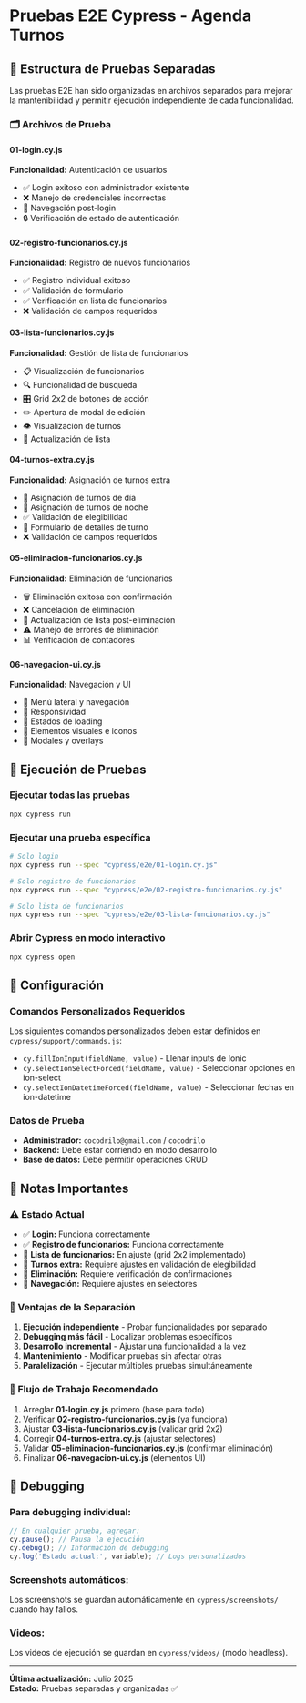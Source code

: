 # Pruebas E2E Cypress - Agenda Turnos

## 📁 Estructura de Pruebas Separadas

Las pruebas E2E han sido organizadas en archivos separados para mejorar la mantenibilidad y permitir ejecución independiente de cada funcionalidad.

### 🗂️ Archivos de Prueba

#### **01-login.cy.js**
**Funcionalidad:** Autenticación de usuarios
- ✅ Login exitoso con administrador existente
- ❌ Manejo de credenciales incorrectas  
- 🔄 Navegación post-login
- 🔒 Verificación de estado de autenticación

#### **02-registro-funcionarios.cy.js** 
**Funcionalidad:** Registro de nuevos funcionarios
- ✅ Registro individual exitoso
- ✅ Validación de formulario
- ✅ Verificación en lista de funcionarios
- ❌ Validación de campos requeridos

#### **03-lista-funcionarios.cy.js**
**Funcionalidad:** Gestión de lista de funcionarios
- 📋 Visualización de funcionarios
- 🔍 Funcionalidad de búsqueda
- 🎛️ Grid 2x2 de botones de acción
- ✏️ Apertura de modal de edición
- 👁️ Visualización de turnos
- 🔄 Actualización de lista

#### **04-turnos-extra.cy.js**
**Funcionalidad:** Asignación de turnos extra
- 🌅 Asignación de turnos de día
- 🌙 Asignación de turnos de noche
- ✅ Validación de elegibilidad
- 📝 Formulario de detalles de turno
- ❌ Validación de campos requeridos

#### **05-eliminacion-funcionarios.cy.js**
**Funcionalidad:** Eliminación de funcionarios
- 🗑️ Eliminación exitosa con confirmación
- ❌ Cancelación de eliminación
- 🔄 Actualización de lista post-eliminación
- ⚠️ Manejo de errores de eliminación
- 📊 Verificación de contadores

#### **06-navegacion-ui.cy.js**
**Funcionalidad:** Navegación y UI
- 🧭 Menú lateral y navegación
- 📱 Responsividad
- 🔄 Estados de loading
- 🎨 Elementos visuales e iconos
- 📱 Modales y overlays

## 🚀 Ejecución de Pruebas

### Ejecutar todas las pruebas
```bash
npx cypress run
```

### Ejecutar una prueba específica
```bash
# Solo login
npx cypress run --spec "cypress/e2e/01-login.cy.js"

# Solo registro de funcionarios
npx cypress run --spec "cypress/e2e/02-registro-funcionarios.cy.js"

# Solo lista de funcionarios
npx cypress run --spec "cypress/e2e/03-lista-funcionarios.cy.js"
```

### Abrir Cypress en modo interactivo
```bash
npx cypress open
```

## 🔧 Configuración

### Comandos Personalizados Requeridos
Los siguientes comandos personalizados deben estar definidos en `cypress/support/commands.js`:

- `cy.fillIonInput(fieldName, value)` - Llenar inputs de Ionic
- `cy.selectIonSelectForced(fieldName, value)` - Seleccionar opciones en ion-select
- `cy.selectIonDatetimeForced(fieldName, value)` - Seleccionar fechas en ion-datetime

### Datos de Prueba
- **Administrador:** `cocodrilo@gmail.com` / `cocodrilo`
- **Backend:** Debe estar corriendo en modo desarrollo
- **Base de datos:** Debe permitir operaciones CRUD

## 📝 Notas Importantes

### ⚠️ Estado Actual
- ✅ **Login:** Funciona correctamente
- ✅ **Registro de funcionarios:** Funciona correctamente  
- 🔧 **Lista de funcionarios:** En ajuste (grid 2x2 implementado)
- 🔧 **Turnos extra:** Requiere ajustes en validación de elegibilidad
- 🔧 **Eliminación:** Requiere verificación de confirmaciones
- 🔧 **Navegación:** Requiere ajustes en selectores

### 🎯 Ventajas de la Separación
1. **Ejecución independiente** - Probar funcionalidades por separado
2. **Debugging más fácil** - Localizar problemas específicos
3. **Desarrollo incremental** - Ajustar una funcionalidad a la vez
4. **Mantenimiento** - Modificar pruebas sin afectar otras
5. **Paralelización** - Ejecutar múltiples pruebas simultáneamente

### 🔄 Flujo de Trabajo Recomendado
1. Arreglar **01-login.cy.js** primero (base para todo)
2. Verificar **02-registro-funcionarios.cy.js** (ya funciona)
3. Ajustar **03-lista-funcionarios.cy.js** (validar grid 2x2)
4. Corregir **04-turnos-extra.cy.js** (ajustar selectores)
5. Validar **05-eliminacion-funcionarios.cy.js** (confirmar eliminación)
6. Finalizar **06-navegacion-ui.cy.js** (elementos UI)

## 🐛 Debugging

### Para debugging individual:
```javascript
// En cualquier prueba, agregar:
cy.pause(); // Pausa la ejecución
cy.debug(); // Información de debugging
cy.log('Estado actual:', variable); // Logs personalizados
```

### Screenshots automáticos:
Los screenshots se guardan automáticamente en `cypress/screenshots/` cuando hay fallos.

### Videos:
Los videos de ejecución se guardan en `cypress/videos/` (modo headless).

---

**Última actualización:** Julio 2025  
**Estado:** Pruebas separadas y organizadas ✅
